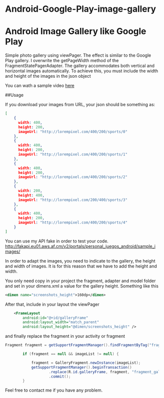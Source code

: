 Android-Google-Play-image-gallery
=================================

# Android Image Gallery like Google Play

Simple photo gallery using viewPager. The effect is similar to the Google Play gallery. I overwrite the getPageWidth method of the FragmentStatePagerAdapter. The gallery accommodates both vertical and horizontal images automatically. To achieve this, you must include the width and height of the images in the json object

You can wath a sample video [here](http://youtu.be/KqUdL4FJ5YQ)

##Usage

If you download your images from URL, your json should be something as:

```json
[
	{
      width: 400,
      height: 200,
      imageUrl: "http://lorempixel.com/400/200/sports/0"
    },
	{
      width: 400,
      height: 200,
      imageUrl: "http://lorempixel.com/400/200/sports/1"
	},
	{
      width: 400,
      height: 200,
      imageUrl: "http://lorempixel.com/400/200/sports/2"
	},
	{
      width: 200,
      height: 400,
      imageUrl: "http://lorempixel.com/200/400/sports/3"
	},
	{
      width: 400,
      height: 200,
      imageUrl: "http://lorempixel.com/400/200/sports/4"
	}
]
```
You can use my API fake in order to test your code.
http://fakapi.eu01.aws.af.cm/v2/portals/personal_juegos_android/sample_images/

In order to adapt the images, you need to indicate to the gallery, the height and width of images. It is for this reason that we have to add the height and width.

You only need copy in your project the fragment, adapter and model folder and set in your dimens.xml a value for the gallery height. Something like this

```xml
<dimen name="screenshots_height">160dp</dimen>
```
After that, include in your layout the viewPager
```xml
    <FrameLayout
        android:id="@+id/galleryFrame"
        android:layout_width="match_parent"
        android:layout_height="@dimen/screenshots_height" />

```
and finally replace the fragment in your activity or fragment

```java
Fragment fragment = getSupportFragmentManager().findFragmentByTag("fragment_gallery");

		if (fragment == null && imageList != null) {

			fragment = GalleryFragment.newInstance(imageList);
			getSupportFragmentManager().beginTransaction()
					.replace(R.id.galleryFrame, fragment, "fragment_gallery")
					.commit();
		}
```

Feel free to contact me if you have any problem.